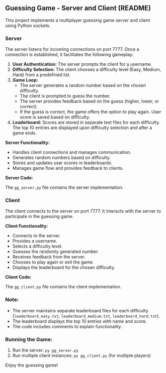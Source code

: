 ## Guessing Game - Server and Client (README)

This project implements a multiplayer guessing game server and client using Python sockets. 

### Server

The server listens for incoming connections on port 7777. Once a connection is established, it facilitates the following gameplay:

1. **User Authentication:** The server prompts the client for a username.
2. **Difficulty Selection:** The client chooses a difficulty level (Easy, Medium, Hard) from a predefined list.
3. **Game Loop:** 
    - The server generates a random number based on the chosen difficulty.
    - The client is prompted to guess the number.
    - The server provides feedback based on the guess (higher, lower, or correct).
    - If the guess is correct, the game offers the option to play again. User score is saved based on difficulty.
4. **Leaderboard:** Scores are stored in separate text files for each difficulty. The top 10 entries are displayed upon difficulty selection and after a game ends.

**Server Functionality:**

- Handles client connections and manages communication.
- Generates random numbers based on difficulty.
- Stores and updates user scores in leaderboards.
- Manages game flow and provides feedback to clients.

**Server Code:**

The `gg_server.py` file contains the server implementation.

### Client

The client connects to the server on port 7777. It interacts with the server to participate in the guessing game.

**Client Functionality:**

- Connects to the server.
- Provides a username.
- Selects a difficulty level.
- Guesses the randomly generated number.
- Receives feedback from the server.
- Chooses to play again or exit the game.
- Displays the leaderboard for the chosen difficulty.

**Client Code:**

The `gg_client.py` file contains the client implementation.

### Note:

- The server maintains separate leaderboard files for each difficulty (`leaderboard_easy.txt`, `leaderboard_medium.txt`, `leaderboard_hard.txt`).
- The leaderboard displays the top 10 entries with name and score.
- The code includes comments to explain functionality.

### Running the Game:

1. Run the server: `py gg_server.py`
2. Run multiple client instances: `py gg_client.py` (for multiple players)

Enjoy the guessing game!
